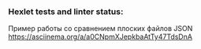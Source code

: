 ### Hexlet tests and linter status:

Пример работы со сравнением плоских файлов JSON
https://asciinema.org/a/a0CNpmXJepkbaAtTy47TdsDnA
